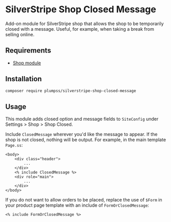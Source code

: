 # SilverStripe Shop Closed Message

Add-on module for SilverStripe shop that allows the shop to be temporarily closed with a message. Useful, for example, when taking a break from selling online.

## Requirements

 * [Shop module](https://github.com/burnbright/silverstripe-shop)

## Installation

```sh
composer require plumpss/silverstripe-shop-closed-message
```

## Usage

This module adds closed option and message fields to `SiteConfig` under Settings > Shop > Shop Closed.

Include `ClosedMessage` wherever you'd like the message to appear. If the shop is not closed, nothing will be output. For example, in the main template `Page.ss`:

```
<body>
	<div class="header">
		...
	</div>
	<% include ClosedMessage %>
	<div role="main">
		...
	</div>
</body>
```

If you do not want to allow orders to be placed, replace the use of `$Form` in your product page template with an include of `FormOrClosedMessage`:

```
<% include FormOrClosedMessage %>
```